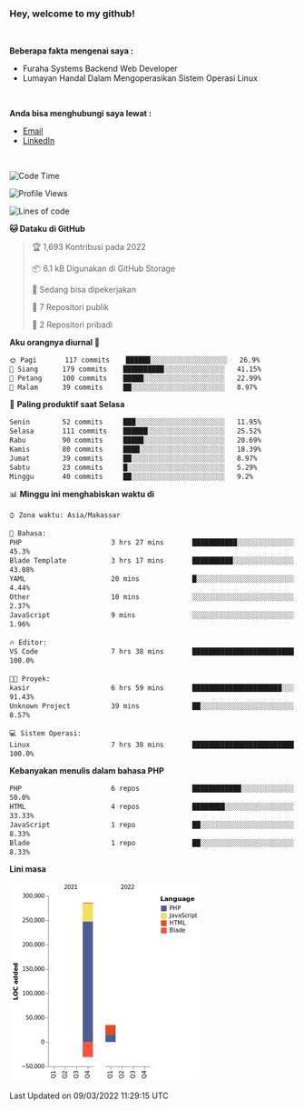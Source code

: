 <h3>Hey, welcome to my github!</h3>

<br>

<p><strong>Beberapa fakta mengenai saya :</strong></p>

<ul>
  <li>Furaha Systems Backend Web Developer</li>
  <li>Lumayan Handal Dalam Mengoperasikan Sistem Operasi Linux</li>
</ul>

<br>

<p><strong>Anda bisa menghubungi saya lewat :</strong></p>

<ul>
  <li><a href="mailto:renaldiapriyanto419@gmail.com">Email</a></li>
  <li><a href="https://www.linkedin.com/in/renaldi-kadang-314314206/">LinkedIn</a></li>
</ul>

<br>

<!--START_SECTION:waka-->
![Code Time](http://img.shields.io/badge/Code%20Time-34%20hrs%2044%20mins-blue)

![Profile Views](http://img.shields.io/badge/Profil%20dilihat-13-blue)

![Lines of code](https://img.shields.io/badge/Sejak%20Hello%20World%20aku%20telah%20menulis-291%20Thousand%20baris%20kode-blue)

**🐱 Dataku di GitHub** 

> 🏆 1,693 Kontribusi pada 2022
 > 
> 📦 6.1 kB Digunakan di GitHub Storage 
 > 
> 💼 Sedang bisa dipekerjakan
 > 
> 📜 7 Repositori publik 
 > 
> 🔑 2 Repositori pribadi  
 > 
**Aku orangnya diurnal 🐤** 

```text
🌞 Pagi       117 commits    ██████░░░░░░░░░░░░░░░░░░░   26.9% 
🌆 Siang      179 commits    ██████████░░░░░░░░░░░░░░░   41.15% 
🌃 Petang     100 commits    █████░░░░░░░░░░░░░░░░░░░░   22.99% 
🌙 Malam      39 commits     ██░░░░░░░░░░░░░░░░░░░░░░░   8.97%

```
📅 **Paling produktif saat Selasa** 

```text
Senin        52 commits     ███░░░░░░░░░░░░░░░░░░░░░░   11.95% 
Selasa       111 commits    ██████░░░░░░░░░░░░░░░░░░░   25.52% 
Rabu         90 commits     █████░░░░░░░░░░░░░░░░░░░░   20.69% 
Kamis        80 commits     ████░░░░░░░░░░░░░░░░░░░░░   18.39% 
Jumat        39 commits     ██░░░░░░░░░░░░░░░░░░░░░░░   8.97% 
Sabtu        23 commits     █░░░░░░░░░░░░░░░░░░░░░░░░   5.29% 
Minggu       40 commits     ██░░░░░░░░░░░░░░░░░░░░░░░   9.2%

```


📊 **Minggu ini menghabiskan waktu di** 

```text
⌚︎ Zona waktu: Asia/Makassar

💬 Bahasa: 
PHP                      3 hrs 27 mins       ███████████░░░░░░░░░░░░░░   45.3% 
Blade Template           3 hrs 17 mins       ██████████░░░░░░░░░░░░░░░   43.08% 
YAML                     20 mins             █░░░░░░░░░░░░░░░░░░░░░░░░   4.44% 
Other                    10 mins             ░░░░░░░░░░░░░░░░░░░░░░░░░   2.37% 
JavaScript               9 mins              ░░░░░░░░░░░░░░░░░░░░░░░░░   1.96%

🔥 Editor: 
VS Code                  7 hrs 38 mins       █████████████████████████   100.0%

🐱‍💻 Proyek: 
kasir                    6 hrs 59 mins       ██████████████████████░░░   91.43% 
Unknown Project          39 mins             ██░░░░░░░░░░░░░░░░░░░░░░░   8.57%

💻 Sistem Operasi: 
Linux                    7 hrs 38 mins       █████████████████████████   100.0%

```

**Kebanyakan menulis dalam bahasa PHP** 

```text
PHP                      6 repos             ████████████░░░░░░░░░░░░░   50.0% 
HTML                     4 repos             ████████░░░░░░░░░░░░░░░░░   33.33% 
JavaScript               1 repo              ██░░░░░░░░░░░░░░░░░░░░░░░   8.33% 
Blade                    1 repo              ██░░░░░░░░░░░░░░░░░░░░░░░   8.33%

```


**Lini masa**

![Chart not found](https://raw.githubusercontent.com/Sylent-Sys/Sylent-Sys/main/charts/bar_graph.png) 


 Last Updated on 09/03/2022 11:29:15 UTC
<!--END_SECTION:waka-->
